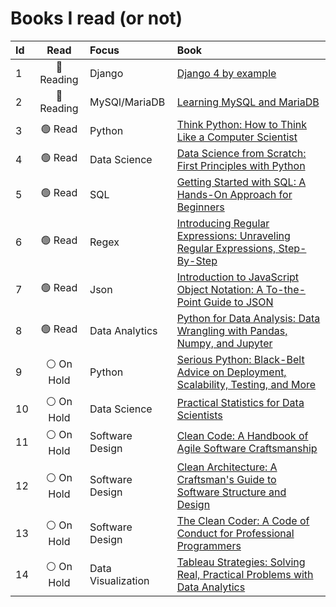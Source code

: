 # Books I read (or not)
<!-- 
1. Think Python: How to Think Like a Computer Scientist [Read]
2. Data Science from Scratch: First Principles with Python [Read]
3. Learning MySQL and MariaDB [Reading]
4. Serious Python: Black-Belt Advice on Deployment, Scalability, Testing, and More [On Hold]
5. Practical Statistics for Data Scientists [On Hold]
6. Clean Code: A Handbook of Agile Software Craftsmanship [On Hold]
7. Clean Architecture: A Craftsman's Guide to Software Structure and Design [On Hold]  -->

Id|Read|Focus|Book
:--|:--:|:--|:--
1  | 🔵 Reading | Django             | [Django 4 by example](https://www.amazon.com.br/Django-Example-powerful-reliable-applications/dp/1801813051)
2  | 🔵 Reading | MySQl/MariaDB      | [Learning MySQL and MariaDB](https://www.amazon.com.br/Learning-MySQL-MariaDB-Russell-Dyer/dp/1449362907)
3  | 🟢  Read   | Python             | [Think Python: How to Think Like a Computer Scientist](https://www.amazon.com.br/Think-Python-2e-Allen-Downey/dp/1491939362)
4  | 🟢  Read   | Data Science       | [Data Science from Scratch: First Principles with Python](https://www.amazon.com.br/Data-Science-Scratch-Joel-Grus/dp/1492041130)
5  | 🟢  Read   | SQL                | [Getting Started with SQL: A Hands-On Approach for Beginners](https://www.amazon.com.br/Getting-Started-SQL-Thomas-Nield/dp/1491938617)
6  | 🟢  Read   | Regex              | [Introducing Regular Expressions: Unraveling Regular Expressions, Step-By-Step](https://www.amazon.com.br/Introducing-Regular-Expressions-Michael-Fitzgerald/dp/1449392687)
7  | 🟢  Read   | Json               | [Introduction to JavaScript Object Notation: A To-the-Point Guide to JSON](https://www.amazon.com.br/Introduction-JavaScript-Object-Notation-Point-ebook/dp/B013HA441A)
8  | 🟢  Read   | Data Analytics     | [Python for Data Analysis: Data Wrangling with Pandas, Numpy, and Jupyter](https://www.amazon.com.br/Python-Data-Analysis-Wrangling-Jupyter/dp/109810403X)
9  | ⚪️ On Hold | Python             | [Serious Python: Black-Belt Advice on Deployment, Scalability, Testing, and More](https://www.amazon.com.br/Serious-Python-Black-Belt-Deployment-Scalability/dp/1593278780)
10 | ⚪️ On Hold | Data Science       | [Practical Statistics for Data Scientists](https://www.amazon.com.br/Practical-Statistics-Scientists-Peter-Bruce/dp/1491952962)
11 | ⚪️ On Hold | Software Design    |[Clean Code: A Handbook of Agile Software Craftsmanship](https://www.amazon.com.br/Clean-Code-Handbook-Software-Craftsmanship/dp/0132350882)
12 | ⚪️ On Hold | Software Design    | [Clean Architecture: A Craftsman's Guide to Software Structure and Design](https://www.amazon.com.br/Clean-Architecture-Craftsmans-Software-Structure/dp/0134494164)
13 | ⚪️ On Hold | Software Design    | [The Clean Coder: A Code of Conduct for Professional Programmers](https://www.amazon.com.br/Clean-Coder-Conduct-Professional-Programmers/dp/0137081073)
14 | ⚪️ On Hold | Data Visualization | [Tableau Strategies: Solving Real, Practical Problems with Data Analytics](https://www.amazon.com.br/Tableau-Strategies-Practical-Problems-Analytics/dp/149208008X)

<!-- :white_check_mark:| :heavy_check_mark: ✅✔️☑️

🔘🔴🟠🟡🟢🔵🟣⚫️⚪️🟤 -->
